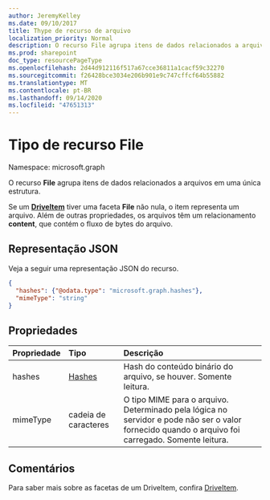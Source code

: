 ```yaml
---
author: JeremyKelley
ms.date: 09/10/2017
title: Thype de recurso de arquivo
localization_priority: Normal
description: O recurso File agrupa itens de dados relacionados a arquivos em uma única estrutura.
ms.prod: sharepoint
doc_type: resourcePageType
ms.openlocfilehash: 2d44d912116f517a67cce36811a1cacf59c32270
ms.sourcegitcommit: f26428bce3034e206b901e9c747cffcf64b55882
ms.translationtype: MT
ms.contentlocale: pt-BR
ms.lasthandoff: 09/14/2020
ms.locfileid: "47651313"
---
```

# <a name="file-resource-type"></a>Tipo de recurso File

Namespace: microsoft.graph

O recurso **File** agrupa itens de dados relacionados a arquivos em uma única estrutura.

Se um [**DriveItem**](driveitem.md) tiver uma faceta **File** não nula, o item representa um arquivo.
Além de outras propriedades, os arquivos têm um relacionamento **content**, que contém o fluxo de bytes do arquivo.

## <a name="json-representation"></a>Representação JSON

Veja a seguir uma representação JSON do recurso.

<!-- {
  "blockType": "resource",
  "optionalProperties": [ ],
  "@odata.type": "microsoft.graph.file"
}-->

```json
{
  "hashes": {"@odata.type": "microsoft.graph.hashes"},
  "mimeType": "string"
}
```

## <a name="properties"></a>Propriedades

| Propriedade | Tipo                    | Descrição                                                                                                                                      |
|:---------|:------------------------|:-------------------------------------------------------------------------------------------------------------------------------------------------|
| hashes   | [Hashes](hashes.md) | Hash do conteúdo binário do arquivo, se houver. Somente leitura.                                                                                    |
| mimeType | cadeia de caracteres                  | O tipo MIME para o arquivo. Determinado pela lógica no servidor e pode não ser o valor fornecido quando o arquivo foi carregado. Somente leitura. |

## <a name="remarks"></a>Comentários 

Para saber mais sobre as facetas de um DriveItem, confira [DriveItem](driveitem.md).

<!-- {
  "type": "#page.annotation",
  "description": "The file facet describes properties of a file",
  "keywords": "file,item,facet",
  "section": "documentation",
  "tocPath": "Facets/File"
} -->
